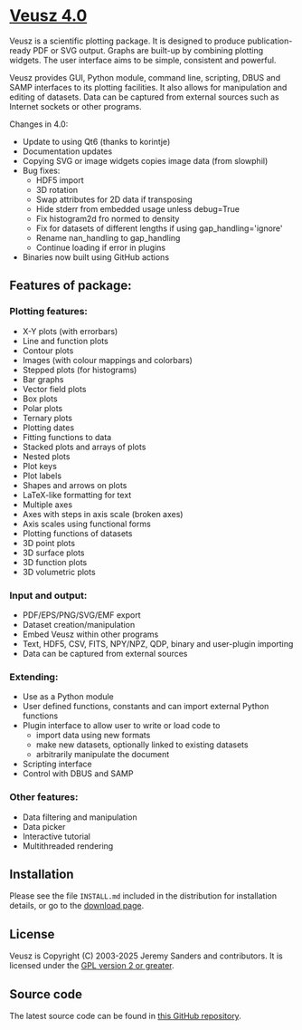 # [Veusz 4.0](https://veusz.github.io/)

Veusz is a scientific plotting package.  It is designed to produce
publication-ready PDF or SVG output. Graphs are built-up by combining
plotting widgets. The user interface aims to be simple, consistent and
powerful.

Veusz provides GUI, Python module, command line, scripting, DBUS and
SAMP interfaces to its plotting facilities. It also allows for
manipulation and editing of datasets. Data can be captured from
external sources such as Internet sockets or other programs.

Changes in 4.0:
  * Update to using Qt6 (thanks to korintje)
  * Documentation updates
  * Copying SVG or image widgets copies image data (from slowphil)
  * Bug fixes:
     * HDF5 import
     * 3D rotation
     * Swap attributes for 2D data if transposing
     * Hide stderr from embedded usage unless debug=True
     * Fix histogram2d fro normed to density
     * Fix for datasets of different lengths if using gap_handling='ignore'
     * Rename nan\_handling to gap\_handling
     * Continue loading if error in plugins
  * Binaries now built using GitHub actions

## Features of package:

### Plotting features:
  * X-Y plots (with errorbars)
  * Line and function plots
  * Contour plots
  * Images (with colour mappings and colorbars)
  * Stepped plots (for histograms)
  * Bar graphs
  * Vector field plots
  * Box plots
  * Polar plots
  * Ternary plots
  * Plotting dates
  * Fitting functions to data
  * Stacked plots and arrays of plots
  * Nested plots
  * Plot keys
  * Plot labels
  * Shapes and arrows on plots
  * LaTeX-like formatting for text
  * Multiple axes
  * Axes with steps in axis scale (broken axes)
  * Axis scales using functional forms
  * Plotting functions of datasets
  * 3D point plots
  * 3D surface plots
  * 3D function plots
  * 3D volumetric plots

### Input and output:
  * PDF/EPS/PNG/SVG/EMF export
  * Dataset creation/manipulation
  * Embed Veusz within other programs
  * Text, HDF5, CSV, FITS, NPY/NPZ, QDP, binary and user-plugin importing
  * Data can be captured from external sources

### Extending:
  * Use as a Python module
  * User defined functions, constants and can import external Python functions
  * Plugin interface to allow user to write or load code to
    - import data using new formats
    - make new datasets, optionally linked to existing datasets
    - arbitrarily manipulate the document
  * Scripting interface
  * Control with DBUS and SAMP

### Other features:
  * Data filtering and manipulation
  * Data picker
  * Interactive tutorial
  * Multithreaded rendering

## Installation
Please see the file `INSTALL.md` included in the distribution for installation details, or go to the [download page](https://veusz.github.io/download/).

## License
Veusz is Copyright (C) 2003-2025 Jeremy Sanders
 and contributors. It is licensed under the [GPL version 2 or greater](https://www.gnu.org/licenses/old-licenses/gpl-2.0.en.html).

## Source code
The latest source code can be found in [this GitHub repository](https://github.com/veusz/veusz).
